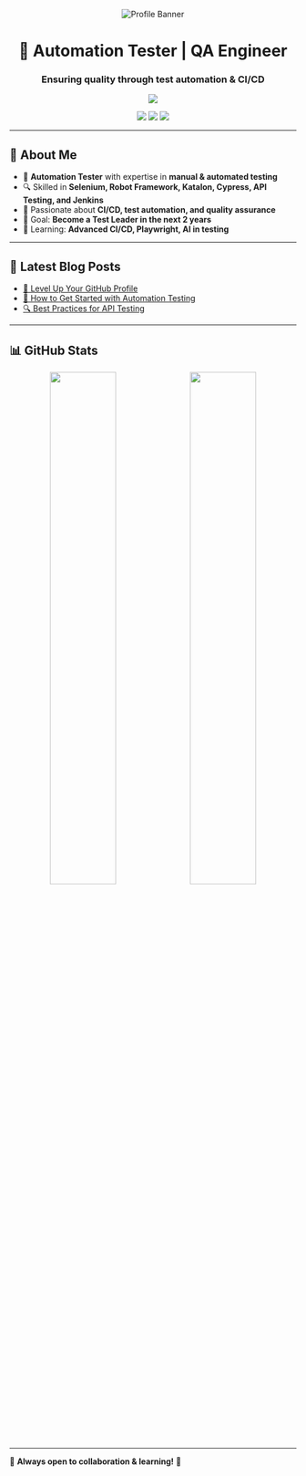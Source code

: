 <!-- Banner Section -->
<p align="center">
  <img src="YOUR_BANNER_IMAGE_URL" alt="Profile Banner">
</p>

<h1 align="center">🚀 Automation Tester | QA Engineer</h1>
<h3 align="center">Ensuring quality through test automation & CI/CD</h3>

<!-- Tech Stack -->
<p align="center">
  <img src="https://skillicons.dev/icons?i=java,python,selenium,robotframework,katalon,cypress,jenkins,git,postman,jira,mysql" />
</p>

<!-- Contact Info -->
<p align="center">
  <a href="https://linkedin.com/in/phanvanquang05032000"><img src="https://img.shields.io/badge/LinkedIn-0A66C2?style=for-the-badge&logo=linkedin&logoColor=white"></a>
  <a href="mailto:phanvanquang0503@gmail.com"><img src="https://img.shields.io/badge/Email-D14836?style=for-the-badge&logo=gmail&logoColor=white"></a>
  <a href="https://github.com/phanvanquang0503"><img src="https://img.shields.io/badge/GitHub-181717?style=for-the-badge&logo=github&logoColor=white"></a>
</p>

---

## 📌 About Me  
- 💼 **Automation Tester** with expertise in **manual & automated testing**  
- 🔍 Skilled in **Selenium, Robot Framework, Katalon, Cypress, API Testing, and Jenkins**  
- 🚀 Passionate about **CI/CD, test automation, and quality assurance**  
- 🎯 Goal: **Become a Test Leader in the next 2 years**  
- 📖 Learning: **Advanced CI/CD, Playwright, AI in testing**  

---

## 📖 Latest Blog Posts  
- [🚀 Level Up Your GitHub Profile](#)  
- [📌 How to Get Started with Automation Testing](#)  
- [🔍 Best Practices for API Testing](#)  

---

## 📊 GitHub Stats  
<p align="center">
  <img width="48%" src="https://github-readme-stats.vercel.app/api?username=phanvanquang0503&show_icons=true&theme=radical" />
  <img width="48%" src="https://github-readme-streak-stats.herokuapp.com/?user=phanvanquang0503&theme=radical" />
</p>

---

🎯 **Always open to collaboration & learning!** 🚀  


<!---
PQQUANG/PQQUANG is a ✨ special ✨ repository because its `README.md` (this file) appears on your GitHub profile.
You can click the Preview link to take a look at your changes.
--->
